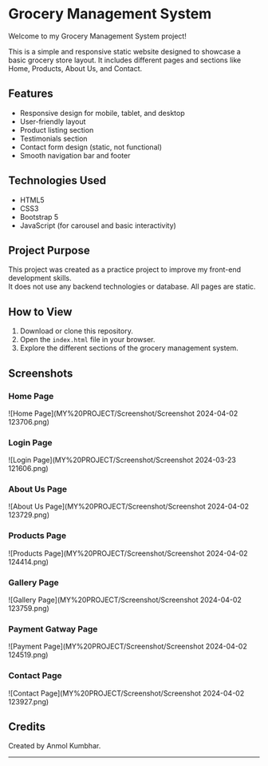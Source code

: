 # Grocery Management System

Welcome to my Grocery Management System project!

This is a simple and responsive static website designed to showcase a basic grocery store layout. It includes different pages and sections like Home, Products, About Us, and Contact.

## Features

- Responsive design for mobile, tablet, and desktop
- User-friendly layout
- Product listing section
- Testimonials section
- Contact form design (static, not functional)
- Smooth navigation bar and footer

## Technologies Used

- HTML5
- CSS3
- Bootstrap 5
- JavaScript (for carousel and basic interactivity)

## Project Purpose

This project was created as a practice project to improve my front-end development skills.  
It does not use any backend technologies or database. All pages are static.

## How to View

1. Download or clone this repository.
2. Open the `index.html` file in your browser.
3. Explore the different sections of the grocery management system.

## Screenshots
### Home Page
![Home Page](MY%20PROJECT/Screenshot/Screenshot 2024-04-02 123706.png)

### Login Page
![Login Page](MY%20PROJECT/Screenshot/Screenshot 2024-03-23 121606.png)

### About Us Page
![About Us Page](MY%20PROJECT/Screenshot/Screenshot 2024-04-02 123729.png)

### Products Page
![Products Page](MY%20PROJECT/Screenshot/Screenshot 2024-04-02 124414.png)

### Gallery Page
![Gallery Page](MY%20PROJECT/Screenshot/Screenshot 2024-04-02 123759.png)

### Payment Gatway Page
![Payment Page](MY%20PROJECT/Screenshot/Screenshot 2024-04-02 124519.png)

### Contact Page
![Contact Page](MY%20PROJECT/Screenshot/Screenshot 2024-04-02 123927.png)

## Credits

Created by Anmol Kumbhar.

---


